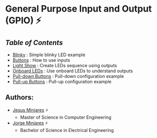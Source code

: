 # **General Purpose Input and Output (GPIO) :zap:**

## ***Table of Contents***
* [Blinky](https://github.com/jminjares4/MSP432-Example-Codes/tree/main/General%20Purpose%20Input%20and%20Output%20(GPIO)/Blinky) : Simple blinky LED example 
* [Buttons](https://github.com/jminjares4/MSP432-Example-Codes/tree/main/General%20Purpose%20Input%20and%20Output%20(GPIO)/Buttons) : How to use inputs 
* [Light Show](https://github.com/jminjares4/MSP432-Example-Codes/tree/main/General%20Purpose%20Input%20and%20Output%20(GPIO)/Light%20Show) : Create LEDs sequence using outputs
* [Onboard LEDs](https://github.com/jminjares4/MSP432-Example-Codes/tree/main/General%20Purpose%20Input%20and%20Output%20(GPIO)/Onboard%20LEDs) : Use onboard LEDs to understand outputs
* [Pull-down Buttons](https://github.com/jminjares4/MSP432-Example-Codes/tree/main/General%20Purpose%20Input%20and%20Output%20(GPIO)/Pull-down%20Buttons) : Pull-down configuration example
* [Pull-up Buttons](https://github.com/jminjares4/MSP432-Example-Codes/tree/main/General%20Purpose%20Input%20and%20Output%20(GPIO)/Pull-up%20Buttons) : Pull-up configuration example

## **Authors:**
  - [Jesus Minjares](https://github.com/jminjares4) :zap:
    - Master of Science in Computer Engineering
  - [Jorge Minjares](https://github.com/JorgeMinjares) :zap:
    - Bachelor of Science in Electrical Engineering
